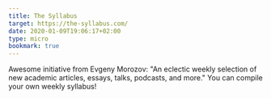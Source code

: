 ```yaml
---
title: The Syllabus
target: https://the-syllabus.com/
date: 2020-01-09T19:06:17+02:00
type: micro
bookmark: true
---
```

Awesome initiative from Evgeny Morozov: "An eclectic weekly selection of new academic articles, essays, talks, podcasts, and more." You can compile your own weekly syllabus!
